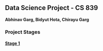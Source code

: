 ## Data Science Project - CS 839  
**Abhinav Garg, Bidyut Hota, Chirayu Garg**

### Project Stages
#### [Stage 1](stage1/README.md)
